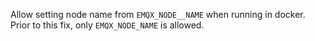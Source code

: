 Allow setting node name from `EMQX_NODE__NAME` when running in docker.
Prior to this fix, only `EMQX_NODE_NAME` is allowed.
